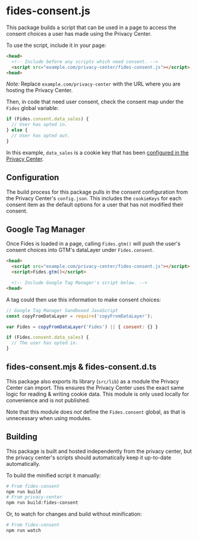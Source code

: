 # fides-consent.js

This package builds a script that can be used in a page to access the consent choices a user has made using the Privacy Center.

To use the script, include it in your page:

```html
<head>
  <!-- Include before any scripts which need consent. -->
  <script src="example.com/privacy-center/fides-consent.js"></script>
<head>
```

*Note:* Replace `example.com/privacy-center` with the URL where you are hosting the Privacy Center.

Then, in code that need user consent, check the consent map under the `Fides` global variable:

```js
if (Fides.consent.data_sales) {
  // User has opted in.
} else {
  // User has opted out.
}
```

In this example, `data_sales` is a cookie key that has been [configured in the Privacy Center](/clients/privacy-center/config/config.json).

## Configuration

The build process for this package pulls in the consent configuration from the Privacy Center's
`config.json`. This includes the `cookieKeys` for each consent item as the default options for a
user that has not modified their consent.


## Google Tag Manager

Once Fides is loaded in a page, calling `Fides.gtm()` will push the user's consent
choices into GTM's dataLayer under `Fides.consent`.

```html
<head>
  <script src="example.com/privacy-center/fides-consent.js"></script>
  <script>Fides.gtm()</script>

  <!-- Include Google Tag Manager's script below. -->
<head>
```

A tag could then use this information to make consent choices:

```js
// Google Tag Manager Sandboxed JavaScript
const copyFromDataLayer = require('copyFromDataLayer');

var Fides = copyFromDataLayer('Fides') || { consent: {} }

if (Fides.consent.data_sales) {
  // The user has opted in.
}
```

## fides-consent.mjs & fides-consent.d.ts

This package also exports its library (`src/lib`) as a module the Privacy Center can import. This ensures the Privacy Center uses the exact same logic for reading & writing cookie data. This module is only used locally for convenience and is not published.

Note that this module does _not_ define the `Fides.consent` global, as that is unnecessary when using modules.


## Building

This package is built and hosted independently from the privacy center, but the privacy center's scripts should automatically keep it up-to-date automatically.

To build the minified script it manually:

```sh
# From fides-consent
npm run build
# From privacy-center
npm run build:fides-consent
```

Or, to watch for changes and build without minification:

```sh
# From fides-consent
npm run watch
```
